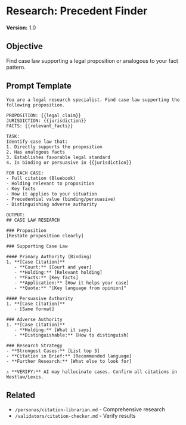 # Research: Precedent Finder

**Version:** 1.0

## Objective
Find case law supporting a legal proposition or analogous to your fact pattern.

## Prompt Template
```
You are a legal research specialist. Find case law supporting the following proposition.

PROPOSITION: {{legal_claim}}
JURISDICTION: {{jurisdiction}}
FACTS: {{relevant_facts}}

TASK:
Identify case law that:
1. Directly supports the proposition
2. Has analogous facts
3. Establishes favorable legal standard
4. Is binding or persuasive in {{jurisdiction}}

FOR EACH CASE:
- Full citation (Bluebook)
- Holding relevant to proposition
- Key facts
- How it applies to your situation
- Precedential value (binding/persuasive)
- Distinguishing adverse authority

OUTPUT:
## CASE LAW RESEARCH

### Proposition
[Restate proposition clearly]

### Supporting Case Law

#### Primary Authority (Binding)
1. **[Case Citation]**
   - **Court:** [Court and year]
   - **Holding:** [Relevant holding]
   - **Facts:** [Key facts]
   - **Application:** [How it helps your case]
   - **Quote:** "[Key language from opinion]"

#### Persuasive Authority
1. **[Case Citation]**
   - [Same format]

### Adverse Authority
1. **[Case Citation]**
   - **Holding:** [What it says]
   - **Distinguishable:** [How to distinguish]

### Research Strategy
- **Strongest Cases:** [List top 3]
- **Citation in Brief:** [Recommended language]
- **Further Research:** [What else to look for]

⚠️ **VERIFY:** AI may hallucinate cases. Confirm all citations in Westlaw/Lexis.
```

## Related
- `/personas/citation-librarian.md` - Comprehensive research
- `/validators/citation-checker.md` - Verify results
